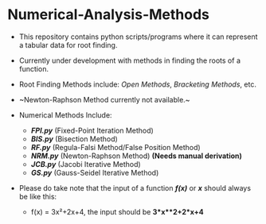 # Numerical-Analysis-Methods
* This repository contains python scripts/programs where it can represent a tabular data for root finding.
* Currently under development with methods in finding the roots of a function.
* Root Finding Methods include: _Open Methods_, _Bracketing Methods_, etc.
* ~Newton-Raphson Method currently not available.~

* Numerical Methods Include:
  * **_FPI.py_** (Fixed-Point Iteration Method)
  * **_BIS.py_** (Bisection Method)
  * **_RF.py_** (Regula-Falsi Method/False Position Method)
  * **_NRM.py_** (Newton-Raphson Method) **(Needs manual derivation)**
  * **_JCB.py_** (Jacobi Iterative Method)
  * **_GS.py_** (Gauss-Seidel Iterative Method)

* Please do take note that the input of a function **_f(x)_** or **_x_** should always be like this:
  * f(x) = 3x²+2x+4, the input should be **3\*x\*\*2+2\*x+4**
